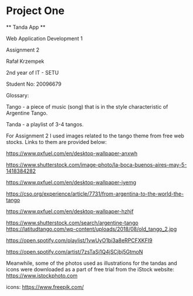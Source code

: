 # Project One

** Tanda App **

Web Application Development 1

Assignment 2

Rafał Krzempek

2nd year of IT - SETU

Student No: 20096679

Glossary:

Tango - a piece of music (song) that is in the style characteristic of Argentine Tango.

Tanda - a playlist of 3-4 tangos.

For Assignment 2 I used images related to the tango theme from free web stocks.
Links to them are provided below:

https://www.pxfuel.com/en/desktop-wallpaper-anxwh

https://www.shutterstock.com/image-photo/la-boca-buenos-aires-may-5-1418384282

https://www.pxfuel.com/en/desktop-wallpaper-iyemg

https://cso.org/experience/article/7731/from-argentina-to-the-world-the-tango

https://www.pxfuel.com/en/desktop-wallpaper-hzhjf

https://www.shutterstock.com/search/argentine-tango
https://latitudtango.com/wp-content/uploads/2018/08/old_tango_2.jpg

https://open.spotify.com/playlist/1vwUyO1bi3a8eRPCFXKFI9

https://open.spotify.com/artist/7zsTaSj1Q4jSCjbj5GtmoN

Meanwhile, some of the photos used as illustrations for the tandas and icons were downloaded
as a part of free trial from the iStock website: https://www.istockphoto.com

icons: https://www.freepik.com/